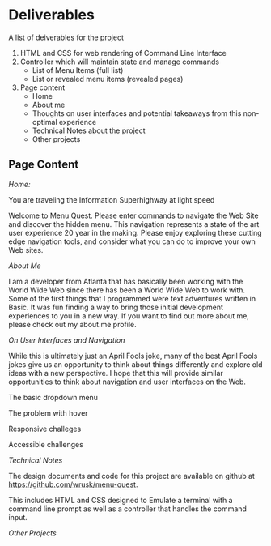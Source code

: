 Deliverables
============

A list of deiverables for the project

1. HTML and CSS for web rendering of Command Line Interface
2. Controller which will maintain state and manage commands
    * List of Menu Items (full list)
    * List or revealed menu items (revealed pages)
3. Page content
    * Home
    * About me
    * Thoughts on user interfaces and potential takeaways from this non-optimal experience
    * Technical Notes about the project
    * Other projects

Page Content
------------

*Home:* 
 
 You are traveling the Information Superhighway at light speed
 
 Welcome to Menu Quest. Please enter commands to navigate the Web Site and discover the hidden menu. This navigation represents a state of the art user experience 20 year in the making. Please enjoy exploring these cutting edge navigation tools, and consider what you can do to improve your own Web sites.
 
 
 *About Me*
 
 I am a developer from Atlanta that has basically been working with the World Wide Web since there has been a World Wide Web to work with. Some of the first things that I programmed were text adventures written in Basic. It was fun finding a way to bring those initial development experiences to you in a new way. If you want to find out more about me, please check out my about.me profile.
 
 
 *On User Interfaces and Navigation*
 
 While this is ultimately just an April Fools joke, many of the best April Fools jokes give us an opportunity to think about things differently and explore old ideas with a new perspective. I hope that this will provide similar opportunities to think about navigation and user interfaces on the Web. 
 
 The basic dropdown menu
 
 The problem with hover
 
 Responsive challeges
 
 Accessible challenges
 

*Technical Notes*

The design documents and code for this project are available on github at https://github.com/wrusk/menu-quest.

This includes HTML and CSS designed to Emulate a terminal with a command line prompt as well as a controller that handles the command input.


*Other Projects* 



